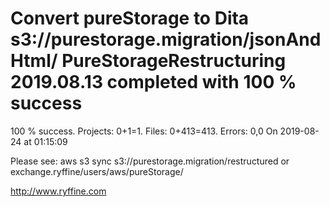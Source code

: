 # Convert pureStorage to Dita s3://purestorage.migration/jsonAndHtml/ PureStorageRestructuring 2019.08.13 completed with 100 % success

100 % success. Projects: 0+1=1.  Files: 0+413=413. Errors: 0,0  On 2019-08-24 at 01:15:09



Please see: aws s3 sync s3://purestorage.migration/restructured or exchange.ryffine/users/aws/pureStorage/

http://www.ryffine.com

